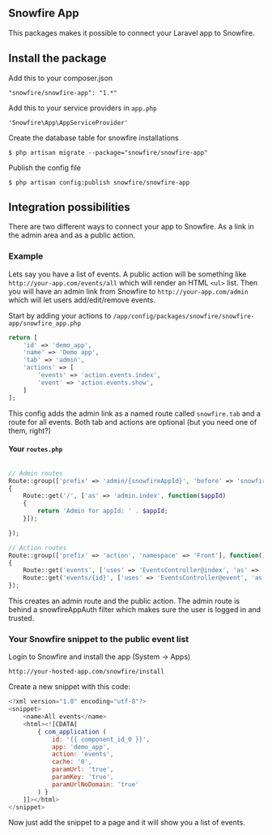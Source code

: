 ## Snowfire App

This packages makes it possible to connect your Laravel app to Snowfire.

## Install the package

Add this to your composer.json

	"snowfire/snowfire-app": "1.*"

Add this to your service providers in `app.php`

    'Snowfire\App\AppServiceProvider'

Create the database table for snowfire installations

    $ php artisan migrate --package="snowfire/snowfire-app"

Publish the config file

    $ php artisan config:publish snowfire/snowfire-app

## Integration possibilities

There are two different ways to connect your app to Snowfire. As a link in the admin area and as a public action.

### Example

Lets say you have a list of events. A public action will be something like `http://your-app.com/events/all` which will render an HTML `<ul>` list. Then you will have an admin link from Snowfire to `http://your-app.com/admin` which will let users add/edit/remove events.

Start by adding your actions to `/app/config/packages/snowfire/snowfire-app/snowfire_app.php`

```php
return [
	'id' => 'demo_app',
	'name' => 'Demo app',
	'tab' => 'admin',
	'actions' => [
		'events' => 'action.events.index',
		'event' => 'action.events.show',
	]
];
```

This config adds the admin link as a named route called `snowfire.tab` and a route for all events. Both tab and actions are optional (but you need one of them, right?)

#### Your `routes.php`

```php

// Admin routes
Route::group(['prefix' => 'admin/{snowfireAppId}', 'before' => 'snowfireAppAuth', 'namespace' => 'Admin'], function()
{
	Route::get('/', ['as' => 'admin.index', function($appId)
    {
        return 'Admin for appId: ' . $appId;
    }]);

});

// Action routes
Route::group(['prefix' => 'action', 'namespace' => 'Front'], function()
{
	Route::get('events', ['uses' => 'EventsController@index', 'as' => 'action.events.index']);
	Route::get('events/{id}', ['uses' => 'EventsController@event', 'as' => 'action.events.show']);
});
```

This creates an admin route and the public action. The admin route is behind a snowfireAppAuth filter which makes sure the user is logged in and trusted.

### Your Snowfire snippet to the public event list

Login to Snowfire and install the app (System -> Apps)

	http://your-hosted-app.com/snowfire/install

Create a new snippet with this code:

```javascript
<?xml version="1.0" encoding="utf-8"?>
<snippet>
    <name>All events</name>
    <html><![CDATA[
		{ com_application (
			id: '{{ component_id_0 }}',
			app: 'demo_app',
			action: 'events',
			cache: '0',
			paramUrl: 'true',
			paramKey: 'true',
			paramUrlNoDomain: 'true'
		) }
	]]></html>
</snippet>
```

Now just add the snippet to a page and it will show you a list of events.
